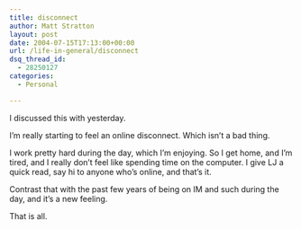 ```yaml
---
title: disconnect
author: Matt Stratton
layout: post
date: 2004-07-15T17:13:00+00:00
url: /life-in-general/disconnect
dsq_thread_id:
  - 28250127
categories:
  - Personal

---
```

I discussed this with yesterday.

I&#8217;m really starting to feel an online disconnect. Which isn&#8217;t a bad thing.

I work pretty hard during the day, which I&#8217;m enjoying. So I get home, and I&#8217;m tired, and I really don&#8217;t feel like spending time on the computer. I give LJ a quick read, say hi to anyone who&#8217;s online, and that&#8217;s it.

Contrast that with the past few years of being on IM and such during the day, and it&#8217;s a new feeling.

That is all.